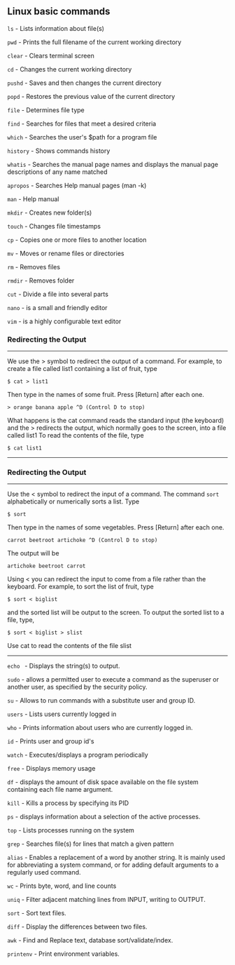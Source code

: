 ## Linux basic commands

```ls``` - Lists information about file(s)

```pwd``` - Prints the full filename of the current working directory

```clear``` - Clears terminal screen

```cd``` - Changes the current working directory

```pushd``` - Saves and then changes the current directory

```popd``` - Restores the previous value of the current directory

```file``` - Determines file type

```find``` - Searches for files that meet a desired criteria

```which``` - Searches the user's $path for a program file

```history``` - Shows commands history

```whatis``` - Searches the manual page names and displays the manual page descriptions of any name matched

```apropos``` - Searches Help manual pages (man -k)

```man``` - Help manual

```mkdir``` - Creates new folder(s)

```touch``` - Changes file timestamps

```cp``` - Copies one or more files to another location

```mv``` - Moves or rename files or directories

```rm``` - 	Removes files

```rmdir``` - Removes folder

```cut``` - Divide a file into several parts

```nano``` - is a small and friendly editor

```vim``` - is a highly configurable text editor

### Redirecting the Output

---

We use the > symbol to redirect the output of a command. For example, to create a file called list1 containing a list of
fruit, type

```$ cat > list1```

Then type in the names of some fruit. Press [Return] after each one.

```> orange banana apple ^D (Control D to stop)```

What happens is the cat command reads the standard input (the keyboard) and the > redirects the output, which normally
goes to the screen, into a file called list1 To read the contents of the file, type

```$ cat list1```

---

### Redirecting the Output 

---

Use the < symbol to redirect the input of a command. 
The command ```sort``` alphabetically or numerically sorts a list. 
Type

```$ sort```

Then type in the names of some vegetables. Press [Return] after each one.

```carrot beetroot artichoke ^D (Control D to stop)```

The output will be

```artichoke beetroot carrot```

Using < you can redirect the input to come from a file rather than the keyboard. For example, to sort the list of fruit, type

```$ sort < biglist```

and the sorted list will be output to the screen. To output the sorted list to a file, type,

```$ sort < biglist > slist```

Use cat to read the contents of the file slist

---

```echo ``` - Displays the string(s) to output.

```sudo``` - allows a permitted user to execute a command as the superuser or another user, as specified by the security
policy.

```su``` - Allows to run commands with a substitute user and group ID.

```users``` - Lists users currently logged in

```who``` - Prints information about users who are currently logged in.

```id``` - Prints user and group id's

```watch``` - Executes/displays a program periodically

```free``` - Displays memory usage

```df``` - displays the amount of disk space available on the file system containing each file name argument.

```kill``` - Kills a process by specifying its PID

```ps``` - displays information about a selection of the active processes.

```top``` - Lists processes running on the system

```grep``` - Searches file(s) for lines that match a given pattern

```alias``` - Enables a replacement of a word by another string. It is mainly used for abbreviating a system command, or
for adding default arguments to a regularly used command.

```wc``` - Prints byte, word, and line counts

```uniq``` - Filter adjacent matching lines from INPUT, writing to OUTPUT.

```sort``` - Sort text files.

```diff``` - Display the differences between two files.

```awk``` - Find and Replace text, database sort/validate/index.

```printenv``` - Print environment variables.

